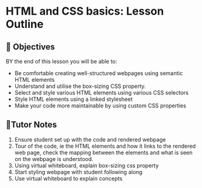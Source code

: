 # HTML and CSS basics: Lesson Outline

## 🎯 Objectives

BY the end of this lesson you will be able to:
* Be comfortable creating well-structured webpages using semantic HTML elements
* Understand and utilise the box-sizing CSS property.
* Select and style various HTML elements using various CSS selectors
* Style HTML elements using a linked stylesheet
* Make your code more maintainable by using custom CSS properties


## 📝Tutor Notes
1. Ensure student set up with the code and rendered webpage
2. Tour of the code, ie the HTML elements and how it links to the rendered web page, check the mapping between the elements and what is seen on the webpage is understood.
3. Using virtual whiteboard, explain box-sizing css property
4. Start styling webpage with student following along 
5. Use virtual whiteboard to explain concepts
